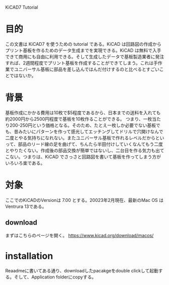 
KiCAD7 Tutorial

# 目的
この文書は KiCAD7 を使うための tutorial である。KiCAD は回路図の作成からプリント基板を作るためのデータ生成までを実現できる。KiCAD は無料で入手できて商用にも自由に利用できる。そして生成したデータで基板製造業者に発注すれば、2週間程度でプリント基板を作成することができてしまう。これは手作業でユニバーサル基板に部品を差し込んではんだ付けするのと比べるとすごいことではないか。

# 背景
基板作成にかかる費用は10枚で$5程度であるから、日本までの送料を入れても約2000円から2500円程度で基板を10枚作ることができる。
つまり、一枚当たり200-250円という価格となる。そのため、たとえ一枚しか必要でない基板でも、昔みたいにパターンを作って感光してエッチングしてドリルで穴開けなんで二度とやる気持ちになれない。またユニバーサル基板で作れるレベルだからといって、部品のリード線の足を曲げて、ちんたら半田付けしていくなんてもう二度とやりたくない。作成後の部品交換が簡単ではないし、二台目を作る気力も出てこない。つまりは、KiCAD でさっさと回路図を書いて基板を作ってしまう方がいろいろ楽である。

# 対象
ここでのKiCADのVersionは 7.00 とする。20023年2月現在、最新のMac OS は Ventrura 13である。

## download
まずはこちらのページを開く。
https://www.kicad.org/download/macos/

# installation
Reaadmeに書いてある通り、downloadしたpacakgeをdouble clickして起動する。そして、Application folderにcopyする。



